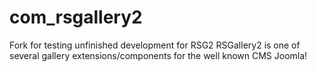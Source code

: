 # com_rsgallery2
Fork for testing unfinished development for RSG2
RSGallery2 is one of several gallery extensions/components for the well known CMS Joomla! 
